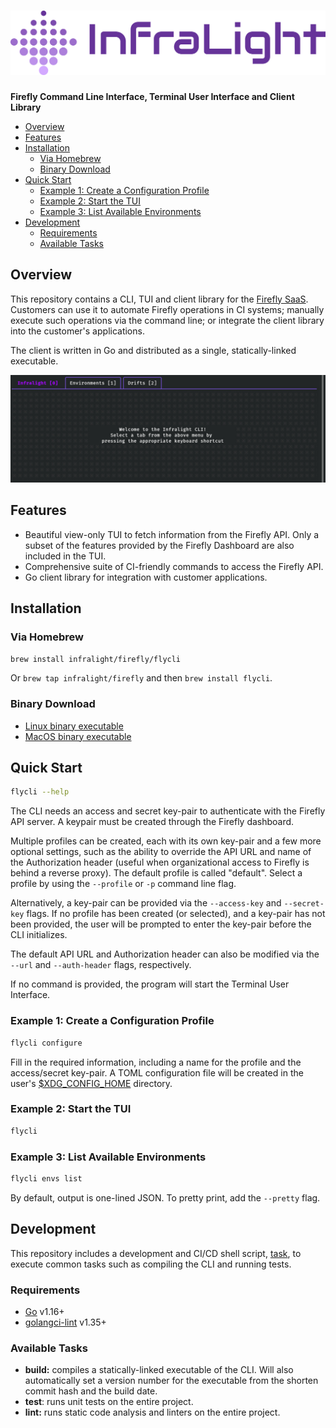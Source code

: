 # ![Firefly Logo](project-logo.png)

**Firefly Command Line Interface, Terminal User Interface and Client Library**

<!-- vim-markdown-toc GFM -->

- [Overview](#overview)
- [Features](#features)
- [Installation](#installation)
  - [Via Homebrew](#via-homebrew)
  - [Binary Download](#binary-download)
- [Quick Start](#quick-start)
  - [Example 1: Create a Configuration Profile](#example-1-create-a-configuration-profile)
  - [Example 2: Start the TUI](#example-2-start-the-tui)
  - [Example 3: List Available Environments](#example-3-list-available-environments)
- [Development](#development)
  - [Requirements](#requirements)
  - [Available Tasks](#available-tasks)

<!-- vim-markdown-toc -->

## Overview

This repository contains a CLI, TUI and client library for the
[Firefly SaaS](https://infralight.co). Customers can use it to automate Firefly
operations in CI systems; manually execute such operations via the command line;
or integrate the client library into the customer's applications.

The client is written in Go and distributed as a single, statically-linked
executable.

![](screenshot.jpg)

## Features

- Beautiful view-only TUI to fetch information from the Firefly API. Only a
  subset of the features provided by the Firefly Dashboard are also included
  in the TUI.
- Comprehensive suite of CI-friendly commands to access the Firefly API.
- Go client library for integration with customer applications.

## Installation

### Via Homebrew

`brew install infralight/firefly/flycli`

Or `brew tap infralight/firefly` and then `brew install flycli`.

### Binary Download

- [Linux binary executable](https://app.infralight.cloud/files/cli/flycli)
- [MacOS binary executable](https://app.infralight.cloud/files/cli/flycli-mac)

## Quick Start

```sh
flycli --help
```

The CLI needs an access and secret key-pair to authenticate with the Firefly
API server. A keypair must be created through the Firefly dashboard.

Multiple profiles can be created, each with its own key-pair and a few more
optional settings, such as the ability to override the API URL and name of the
Authorization header (useful when organizational access to Firefly is behind
a reverse proxy). The default profile is called "default". Select a profile by
using the `--profile` or `-p` command line flag.

Alternatively, a key-pair can be provided via the `--access-key` and `--secret-key`
flags. If no profile has been created (or selected), and a key-pair has not
been provided, the user will be prompted to enter the key-pair before the CLI
initializes.

The default API URL and Authorization header can also be modified via the
`--url` and `--auth-header` flags, respectively.

If no command is provided, the program will start the Terminal User Interface.

### Example 1: Create a Configuration Profile

```sh
flycli configure
```

Fill in the required information, including a name for the profile and the
access/secret key-pair. A TOML configuration file will be created in the user's
[$XDG_CONFIG_HOME](https://specifications.freedesktop.org/basedir-spec/basedir-spec-latest.html) directory.

### Example 2: Start the TUI

```sh
flycli
```

### Example 3: List Available Environments

```sh
flycli envs list
```

By default, output is one-lined JSON. To pretty print, add the `--pretty` flag.

## Development

This repository includes a development and CI/CD shell script, [task](task), to
execute common tasks such as compiling the CLI and running tests.

### Requirements

- [Go](https://golang.org/) v1.16+
- [golangci-lint](https://golangci-lint.run/) v1.35+

### Available Tasks

- **build:** compiles a statically-linked executable of the CLI. Will also
  automatically set a version number for the executable from the shorten commit
  hash and the build date.
- **test**: runs unit tests on the entire project.
- **lint:** runs static code analysis and linters on the entire project.
